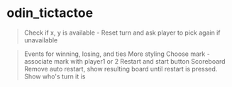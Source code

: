 # odin_tictactoe

> Check if x, y is available - Reset turn and ask player to pick again if unavailable

> Events for winning, losing, and ties
> More styling
> Choose mark - associate mark with player1 or 2
> Restart and start button
> Scoreboard
> Remove auto restart, show resulting board until restart is pressed.
> Show who's turn it is